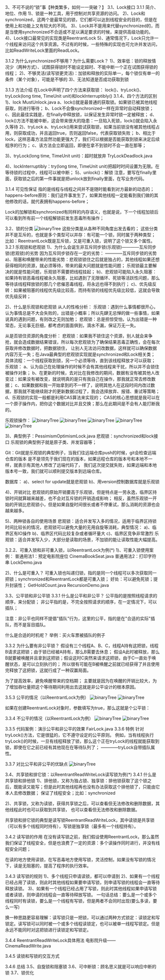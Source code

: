 3、不可不说的“锁”事【种类繁多，如何一一突破？】
3.1、Lock接口
3.1.1 简介、地位、作用
1)、锁是一种工具，用于控制对共享资源的访问。
2)、Lock和synchronized，这两个是最常见的锁，它们都可以达到线程安全的目的，但是在使用上和功能上又有较大的不同。
3)、Lock并不是用来代替synchronized的，而是当使用synchronized不合适或不足以满足要求的时候，来提供高级功能的。
4)、Lock接口最常见的实现类是ReentrantLock
5)、通常情况下，Lock只允许一个线程来访问这个共享资源。不过有的时候，一些特殊的实现也可允许并发访问，比如ReadWriteLock里面的ReadLock。

3.1.2 为什么synchronized不够用？为什么需要Lock？
1)、效率低：锁的释放情况少（两种方式）、试图获得锁时不能设定超时、不能中断一个正在试图获得锁的线程；
2)、不够灵活(读写锁更灵活)：加锁和释放的实际单一，每个锁仅有单一的条件（某个对象），可能是不够的
3)、无法知道是否成功获取到锁

3.1.3 方法介绍
在Lock中声明了四个方法来获取锁：
lock()、tryLock()、tryLock(long time, TimeUnit unit)和lockInterruptibly()
3.1.4、四个方法的区别
1)、lock MustUnlock.java
a、lock()就是最普通的获取锁。如果锁已被其他线程获取，则进行等待；
b、Lock不会像synchronized一样在异常时自动释放锁；
c、因此最佳实践是，在finally中释放锁，以保证发生异常时锁一定被释放；
d、lock()方法不能被中断，这会带来很大的隐患：一旦陷入死锁，lock()就会陷入永久等待
2)、tryLock
a、tryLock()用来尝试获取锁，如果当前锁没有被其他线程占用，则获取成功，并且返回true，否则返回false，代表获取锁失败；
b、相比于lock，这样恶毒方法显然功能更强大了，我们可以根据是否能获取到锁来决定后续程序的行为；
c、该方法会立即返回，即便在拿不到锁时不会一直在那等；

3)、tryLock(long time, TimeUnit unit)：超时就放弃
TryLockDeadlock.java

4)、lockInterruptibly：try(long time, TimeUnit unit)把超时时间设置为无限。在等待锁的过程中，线程可以被中断；
5)、unlock()：解锁
注意，要写在finally里面，获取锁之后的第一件事就是把unlock放到finally里面，在写业务代码。

3.1.4 可见性保证
指的是线程与线程之间并不是随时能看到对方最新的动态的；
happens-before原则：我们这件事发生了，如果其他线程一定能看到我们做的其他修改的话，就代表拥有happens-before；

Lock的加解锁和synchronized有同样的内存语义，也就是说，下一个线程加锁后可以看到所有前一个线程解锁前发生恶毒所有操作；

3.2、锁的分类
![binaryTree](../img/锁的分类.png "binaryTree")
这些分类是从各种不同角度出发去看的；
这些分类并不是互斥的，也就是多个类型可以并存：有可能一个锁，同时属于两种类型；
比如：ReentrantLock既是互斥锁，又是可重入锁，说明了这个锁又多个属性。
3.2.1 乐观锁和悲观锁
1)、为什么会诞生非互斥同步锁(乐观锁)————互斥同步锁(悲观锁)的劣势
因为互斥同步锁存在一定的劣势：
————互斥同步锁的劣势
a)、阻塞和唤醒带来的性能劣势：悲观锁锁住之后就是独占的，其他线程如果还想获得相同的资源，就必须等待，带来的最大问题就是性能问题；
乐观锁最主要解决的就是性能问题，乐观锁不需要把线程挂起；
b)、悲观锁可能陷入永久阻塞：如果持有锁恶毒线程被永久阻塞，比如遇到了无限循环、死锁等活跃性问题，那么等待该线程释放锁的那几个悲催恶毒线程，将永远也得不到执行；
c)、优先级反转：如果被阻塞的线程优先级比较高，而持有锁的线程优先级比较低，这就会导致优先级反转；

2)、什么是乐观锁和悲观锁
从人的性格分析：
乐观锁：遇到什么事情都很开心，认为事情总是不大会失败的，出错是小概率；所以先肆无忌惮的做一些事情，如果说真的遇到问题，有则改之无则加勉；
悲观锁：总是担惊受怕，认为出错是一种常态，无论事无巨细，都考虑的面面俱到，滴水不漏，保证万无一失。

从是否锁住资源的角度分析：
悲观锁：如果我不锁住这个资源，别人就会来争抢，就会造成数据结果错误，所以每次悲观锁为了确保结果恶毒正确性，会在每次获取并修改数据时，把数据锁住，
让别人无法访问改数据，这样就可以确保数据内容万无一失；在Java最典型的悲观锁实现就是synchronized和Lock相关类；
具体流程：一个线程获取到锁，另一个必须等待，直到该线程释放才可以获取；
乐观锁：
a、认为自己在处理操作的时候不会有其他线程来干扰，所以并不会锁住被操作对象；
b、在更新的时候，去对比在我修改的期间，数据有没有被其他人改变过：如果没有被改变，就说明真的是只有我自己在操作，那我就正常去修改数据；
c、如果数据和我一开始拿到的不一样了，说明其他人在这段时间内改过数据，那我就不能继续刚才的更新数据过程了，我会选择放弃、报错、重试等策略；
d、乐观锁的实现一般都是利用CAS算法来实现的；
CAS的核心思想就是我可以在一个原子操作内，把你这个数据对比并且交换；那么在此期间是不会有人能打断我的。

乐观锁操作：
![binaryTree](../img/乐观锁——流程1.png "binaryTree")
![binaryTree](../img/乐观锁——流程2.png "binaryTree")
![binaryTree](../img/乐观锁——流程3.png "binaryTree")
![binaryTree](../img/乐观锁——流程4.png "binaryTree")
![binaryTree](../img/乐观锁——流程5.png "binaryTree")

3)、典型例子：PessimismOptimismLock.java
悲观锁：synchronized和lock接口
乐观锁的典型例子就是原子类、并发容器等；

Git：Git就是乐观锁的典型例子，当我们往远端仓库push的时候，git会检查远端仓库的版本
是不是领先于我们现在的版本，如果远程仓库的版本号和本地不一样，就表示有其他人修改了远端代码了，
我们这次提交就失败，如果远端和本地版本号一致，我们就可以顺利提交版本到远端仓库。

数据库：
a)、select for update就是悲观锁
b)、用version控制数据库就是乐观锁

4)、开销对比
悲观锁的原始开销要高于乐观锁，但是特点是一劳永逸，临界区持锁时间就算越来越差，也不会对互斥锁的开销造成影响；
相反，虽然乐观锁一开始的开销比悲观锁小，但是如果自旋时间很长或者不停重试，那么消耗的资源也会越来越多。

5)、两种锁各自的使用场景
悲观锁：适合并发写入多的情况，适用于临界区持锁时间比较长的情况，悲观锁可以避免大量的无用自旋等消耗，典型情况：
 a)、临界区有IO操作
 b)、临界区代码比较复杂或者循环量大
 c)、临界区竞争非常激烈
乐观锁：适合并发写入少，大部分是读取的场景，不加锁的能让读取性能大幅提高。

3.2.2、可重入锁和非可重入锁，以ReentrantLock为例(*)
1)、可重入锁使用案例：
普通用法1：预定电影院座位 CinemaBookSeat.java
普通用法2：打印字符串 LockDemo.java

2)、什么是可重入？
可重入锁也叫递归锁，指的是同一个线程可以多次获取同一把锁；synchronized和ReentrantLock都是可重入锁；
好处：可以避免死锁；提升封装性；
GetHoldCount.java
RecursionDemo.java

3.3、公平锁和非公平锁
3.3.1 什么是公平和非公平？
公平指的是按照线程请求的顺序，来分配锁；
非公平指的是，不完全按照请求的顺序，在一定情况下，可以插队；

注意：非公平也同样不提倡"插队"行为，这里的公平，指的是在"合适的实际"插队，而不是盲目插队。

什么是合适的时机呢？
举例：买火车票被插队的例子

3.3.2 为什么要有非公平锁？
假设有三个线程A、B、C，线程A持有这把锁，线程B请求这把锁；由于锁已经被A持有，那么B需要去休息；
假设A此时被释放，那么B就要被唤醒并且拿到这把锁；假设这时C突然来请求这把锁，由于C一直处于唤醒状态，是可以立刻执行的；
所以很有可能在B被唤醒之前就已经获得了并且使用完释放了这把锁，这就行成了一种双赢局面。

为了提高效率，避免唤醒带来的空档期；
主要就是因为在唤醒的开销比较大，为了增加吞吐量把这个等待期间利用出去这就是非公平设计的根本原因。

3.5.3 公平的情况（以ReentrantLock为例）
![binaryTree](../img/公平锁与非公平锁——公平的情况.png "binaryTree")
![binaryTree](../img/公平锁与非公平锁——公平的情况2.png "binaryTree")

如果在创建ReentrantLock对象时，参数填写为true，那么这就是个公平锁：

3.3.4 不公平的情况（以ReentrantLock为例）
![binaryTree](../img/公平锁与非公平锁——不公平的情况.png "binaryTree")
![binaryTree](../img/公平锁与非公平锁——不公平的情况2.png "binaryTree")

3.3.5 代码案例：演示公平和非公平的效果
FairLock.java
3.3.6 特例
针对tryLock()方法，它是很猛的，它不遵守设定的公平原则。
例如，当有线程执行tryLock()的时候，一旦有线程释放了锁，那么这个正在tryLock的线程就能获取到锁，即使在它之前已经有其他现在在等待队列了；
————tryLock自带插队属性。

3.3.7 对比公平和非公平的优缺点
![binaryTree](../img/对比公平和非公平的优缺点.png "binaryTree")

3.4、共享锁和排它锁：以ReentrantReadWriteLock读写锁为例(*)
3.4.1 什么是共享锁和排他锁
1)、排他锁，又称为独占锁、独享锁：排他锁获取了这个锁之后，既能读又能写；但是此时其他线程再也没有办法获取这个排他锁了，只能由它本人去修改数据；
保证了线程安全；比如：synchronized

2)、共享锁，又称为读锁，获得共享锁之后，可以查看但无法修改和删除数据，其他线程此时也可以获取到共享锁，
也可以查看但无法修改和删除数据。

共享锁和排它锁的典型是读写锁ReentrantReadWriteLock，其中读锁是共享锁（可以有多个线程同时持有），写锁是独享锁（最多有一个线程持有）。

3.4.2 读写锁的作用
在没有读写锁之前，我们假设使用ReentrantLock，那么虽然我们保证了线程安全，但是也浪费了一定的资源：多个读操作同时进行，并没有线程安全问题；

在读的地方使用读锁，在写恶毒地方使用写锁，灵活控制，如果没有写锁的情况下，读是无阻塞的，提高了程序的执行效率。

3.4.3 读写锁的规则
1)、多个线程只申请读锁，都可以申请到
2)、如果有一个线程已经占用了读锁，则此时其他线程如果要申请写锁，则申请写锁的线程会一直等待释放读锁。
3)、如果有一个线程已经占用了写锁，则此时其他线程如果申请写锁或者读锁，则申请的线程会一直等待释放写锁。
一句话总结：要么是一个或多个线程同时有读锁，要么是一个线程有写锁，但是两者不会同时出现(要么多读，要么一写)

换一种思路更容易理解：读写锁只是一把锁，可以通过两种方式锁定：读锁定和写锁定。读写锁可以同时被一个或多个线程读锁定，也可以被单一线程写锁定。但是永远不能同时对这把锁进行读锁定和写锁定。

3.4.4 ReentrantReadWriteLock具体用法
电影院升级——CinemaReadWrite.java


3.4.5 读锁和写锁的交互方式

3.4.6 总结
3.5、自旋锁和阻塞锁
3.6、可中断锁：顾名思义就是可以响应中断的锁
3.7、锁优化